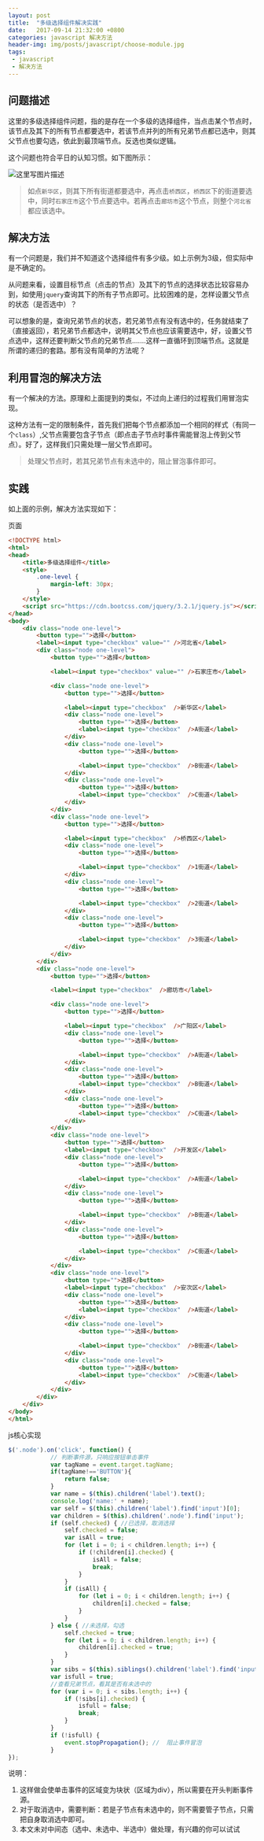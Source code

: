 ```yaml
---
layout: post
title:  "多级选择组件解决实践"
date:   2017-09-14 21:32:00 +0800
categories: javascript 解决方法
header-img: img/posts/javascript/choose-module.jpg
tags:
 - javascript
 - 解决方法
---
```


## 问题描述

这里的多级选择组件问题，指的是存在一个多级的选择组件，当点击某个节点时，该节点及其下的所有节点都要选中，若该节点并列的所有兄弟节点都已选中，则其父节点也要勾选，依此到最顶端节点。反选也类似逻辑。

这个问题也符合平日的认知习惯。如下图所示：

![这里写图片描述](http://img.blog.csdn.net/20170914185555521?watermark/2/text/aHR0cDovL2Jsb2cuY3Nkbi5uZXQvd3RoZmVuZw==/font/5a6L5L2T/fontsize/400/fill/I0JBQkFCMA==/dissolve/70/gravity/SouthEast)

> 如点`新华区`，则其下所有街道都要选中，再点击`桥西区`，`桥西区`下的街道要选中，同时`石家庄市`这个节点要选中。若再点击`廊坊市`这个节点，则整个`河北省`都应该选中。


## 解决方法

有一个问题是，我们并不知道这个选择组件有多少级。如上示例为3级，但实际中是不确定的。

从问题来看，设置目标节点（点击的节点）及其下的节点的选择状态比较容易办到，如使用`jquery`查询其下的所有子节点即可。比较困难的是，怎样设置父节点的状态（是否选中）？

可以想象的是，查询兄弟节点的状态，若兄弟节点有没有选中的，任务就结束了（直接返回），若兄弟节点都选中，说明其父节点也应该需要选中，好，设置父节点选中，这样还要判断父节点的兄弟节点.......这样一直循环到顶端节点。这就是所谓的递归的套路。那有没有简单的方法呢？

## 利用冒泡的解决方法

有一个解决的方法。原理和上面提到的类似，不过向上递归的过程我们用冒泡实现。

这种方法有一定的限制条件，首先我们把每个节点都添加一个相同的样式（有同一个`class`）,父节点需要包含子节点（即点击子节点时事件需能冒泡上传到父节点）。好了，这样我们只需处理一层父节点即可。

> 处理父节点时，若其兄弟节点有未选中的，阻止冒泡事件即可。

## 实践

如上面的示例，解决方法实现如下：

页面
```html
<!DOCTYPE html>
<html>
<head>
    <title>多级选择组件</title>
    <style>
        .one-level {
            margin-left: 30px;
        }
    </style>
    <script src="https://cdn.bootcss.com/jquery/3.2.1/jquery.js"></script>
</head>
<body>
    <div class="node one-level">
        <button type="">选择</button>
        <label><input type="checkbox" value="" />河北省</label>
        <div class="node one-level">
            <button type="">选择</button>

            <label><input type="checkbox" value="" />石家庄市</label>

            <div class="node one-level">
                <button type="">选择</button>

                <label><input type="checkbox"  />新华区</label>
                <div class="node one-level">
                    <button type="">选择</button>
                    <label><input type="checkbox"  />A街道</label>
                </div>
                <div class="node one-level">
                    <button type="">选择</button>

                    <label><input type="checkbox"  />B街道</label>
                </div>
                <div class="node one-level">
                    <button type="">选择</button>
                    <label><input type="checkbox"  />C街道</label>
                </div>
            </div>
            <div class="node one-level">
                <button type="">选择</button>

                <label><input type="checkbox"  />桥西区</label>
                <div class="node one-level">
                    <button type="">选择</button>

                    <label><input type="checkbox"  />1街道</label>
                </div>
                <div class="node one-level">
                    <button type="">选择</button>

                    <label><input type="checkbox"  />2街道</label>
                </div>
                <div class="node one-level">
                    <button type="">选择</button>

                    <label><input type="checkbox"  />3街道</label>
                </div>
            </div>
        </div>
        <div class="node one-level">
            <button type="">选择</button>

            <label><input type="checkbox"  />廊坊市</label>

            <div class="node one-level">
                <button type="">选择</button>

                <label><input type="checkbox"  />广阳区</label>
                <div class="node one-level">
                    <button type="">选择</button>

                    <label><input type="checkbox"  />A街道</label>
                </div>
                <div class="node one-level">
                    <button type="">选择</button>
                    <label><input type="checkbox"  />B街道</label>
                </div>
                <div class="node one-level">
                    <button type="">选择</button>
                    <label><input type="checkbox"  />C街道</label>
                </div>
            </div>
            <div class="node one-level">
                <button type="">选择</button>
                <label><input type="checkbox"  />开发区</label>
                <div class="node one-level">
                    <button type="">选择</button>

                    <label><input type="checkbox"  />A街道</label>
                </div>
                <div class="node one-level">
                    <button type="">选择</button>

                    <label><input type="checkbox"  />B街道</label>
                </div>
                <div class="node one-level">
                    <button type="">选择</button>

                    <label><input type="checkbox"  />C街道</label>
                </div>
            </div>
            <div class="node one-level">
                <button type="">选择</button>
                <label><input type="checkbox"  />安次区</label>
                <div class="node one-level">
                    <button type="">选择</button>
                    <label><input type="checkbox"  />A街道</label>
                </div>
                <div class="node one-level">
                    <button type="">选择</button>

                    <label><input type="checkbox"  />B街道</label>
                </div>
                <div class="node one-level">
                    <button type="">选择</button>
                    <label><input type="checkbox"  />C街道</label>
                </div>
            </div>
        </div>
    </div>
</body>
</html>
```
js核心实现
```javascript
$('.node').on('click', function() {
            // 判断事件源，只响应按钮单击事件
            var tagName = event.target.tagName;
            if(tagName!=='BUTTON'){
                return false;
            }
            var name = $(this).children('label').text();
            console.log('name:' + name);
            var self = $(this).children('label').find('input')[0];
            var children = $(this).children('.node').find('input');
            if (self.checked) { //已选择，取消选择
                self.checked = false;
                var isAll = true;
                for (let i = 0; i < children.length; i++) {
                    if (!children[i].checked) {
                        isAll = false;
                        break;
                    }
                }
                if (isAll) {
                    for (let i = 0; i < children.length; i++) {
                        children[i].checked = false;
                    }
                }
            } else { //未选择，勾选
                self.checked = true;
                for (let i = 0; i < children.length; i++) {
                    children[i].checked = true;
                }
            }
            var sibs = $(this).siblings().children('label').find('input');
            var isfull = true;
            //查看兄弟节点，看其是否有未选中的
            for (var i = 0; i < sibs.length; i++) {
                if (!sibs[i].checked) {
                    isfull = false;
                    break;
                }
            }
            if (!isfull) {
                event.stopPropagation(); //  阻止事件冒泡
            }
});
```

说明：

1.  这样做会使单击事件的区域变为块状（区域为div），所以需要在开头判断事件源。
2.  对于取消选中，需要判断：若是子节点有未选中的，则不需要管子节点，只需把自身取消选中即可。
3.  本文未对中间态（选中、未选中、半选中）做处理，有兴趣的你可以试试






